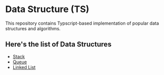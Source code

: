 # Data Structure (TS)

This repository contains Typscript-based implementation of popular data structures and algorithms.

## Here's the list of Data Structures

- [Stack](./src/Stack/README.md)
- [Queue](./src/Queue/README.md)
- [Linked List](./src/Linked%20Lists/README.md)
